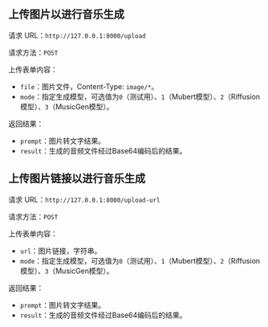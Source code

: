 ## 上传图片以进行音乐生成
请求 URL：`http://127.0.0.1:8000/upload`

请求方法：`POST`

上传表单内容：
- `file`：图片文件，Content-Type: `image/*`。
- `mode`：指定生成模型，可选值为`0`（测试用）、`1`（Mubert模型）、`2`（Riffusion模型）、`3`（MusicGen模型）。

返回结果：
- `prompt`：图片转文字结果。
- `result`：生成的音频文件经过Base64编码后的结果。

## 上传图片链接以进行音乐生成
请求 URL：`http://127.0.0.1:8000/upload-url`

请求方法：`POST`

上传表单内容：
- `url`：图片链接，字符串。
- `mode`：指定生成模型，可选值为`0`（测试用）、`1`（Mubert模型）、`2`（Riffusion模型）、`3`（MusicGen模型）。

返回结果：
- `prompt`：图片转文字结果。
- `result`：生成的音频文件经过Base64编码后的结果。